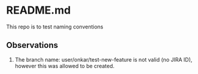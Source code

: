 # README.md

This repo is to test naming conventions

## Observations
1. The branch name: user/onkar/test-new-feature is not valid (no JIRA ID), however this was allowed to be created.
